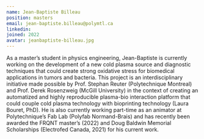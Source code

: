 ```yaml
---
name: Jean-Baptiste Billeau
position: masters
email: jean-baptiste.billeau@polymtl.ca
linkedin:
joined: 2022
avatar: jeanbaptiste-billeau.jpg
---
```


As a master’s student in physics engineering, Jean-Baptiste is currently working on the development of a new cold plasma source and diagnostic techniques that could create strong oxidative stress for biomedical applications in tumors and bacteria. This project is an interdisciplinary initiative made possible by Prof. Stephan Reuter (Polytechnique Montreal) and Prof. Derek Rosenzweig (McGill University) in the context of creating an automatized and highly reproducible plasma-bio interaction platform that could couple cold plasma technology with bioprinting technology (Laura Bouret, PhD). He is also currently working part-time as an animator at Polytechnique’s Fab Lab (Polyfab Normand-Brais) and has recently been awarded the FRQNT master’s (2022) and Doug Baldwin Memorial Scholarships (Electrofed Canada, 2021) for his current work.
